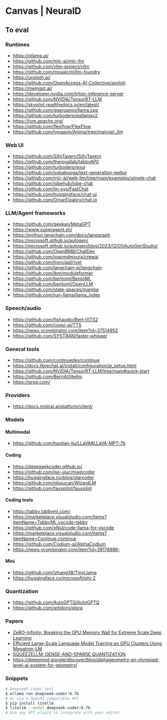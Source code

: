 # Canvas | NeuralD

## To eval

### Runtimes

- https://ollama.ai/
- https://github.com/mlc-ai/mlc-llm
- https://github.com/vllm-project/vllm
- https://github.com/mosaicml/llm-foundry
- https://unsloth.ai/
- https://github.com/OpenAccess-AI-Collective/axolotl
- https://memgpt.ai/
- https://developer.nvidia.com/triton-inference-server
- https://github.com/NVIDIA/TensorRT-LLM
- https://skypilot.readthedocs.io/en/latest/
- https://github.com/ggerganov/llama.cpp
- https://github.com/turboderp/exllamav2
- https://tvm.apache.org/
- https://github.com/flexflow/FlexFlow
- https://github.com/lyogavin/Anima/tree/main/air_llm


### Web UI

- https://github.com/SillyTavern/SillyTavern
- https://github.com/theroyallab/tabbyAPI/
- https://github.com/turboderp/exui
- https://github.com/oobabooga/text-generation-webui
- https://github.com/mlc-ai/web-llm/tree/main/examples/simple-chat
- https://github.com/lobehub/lobe-chat
- https://github.com/lm-sys/FastChat
- https://github.com/huggingface/chat-ui
- https://github.com/OmarElgabry/chat.io


### LLM/Agent frameworks

- https://github.com/geekan/MetaGPT
- https://www.superagent.sh/
- https://python.langchain.com/docs/langgraph
- https://microsoft.github.io/autogen/
- https://microsoft.github.io/autogen/blog/2023/12/01/AutoGenStudio/
- https://github.com/OpenBMB/ChatDev
- https://github.com/joaomdmoura/crewai
- https://github.com/Ironclad/rivet
- https://github.com/langchain-ai/langchain
- https://github.com/ibm/moduleformer
- https://github.com/bentoml/BentoML
- https://github.com/bentoml/OpenLLM
- https://github.com/state-spaces/mamba
- https://github.com/run-llama/llama_index

### Speech/audio

- https://github.com/fishaudio/Bert-VITS2
- https://github.com/coqui-ai/TTS
- https://news.ycombinator.com/item?id=37514952
- https://github.com/SYSTRAN/faster-whisper

### General tools

- https://github.com/continuedev/continue
- https://docs.librechat.ai/install/configuration/ai_setup.html
- https://github.com/NVIDIA/TensorRT-LLM/tree/main#quick-start
- https://github.com/BerriAI/litellm
- https://groq.com/

### Providers

- https://docs.mistral.ai/platform/client/


### Models

#### Multimodal

- https://github.com/haotian-liu/LLaVA#LLaVA-MPT-7b

#### Coding

- https://deepseekcoder.github.io/
- https://github.com/ise-uiuc/magicoder
- https://huggingface.co/blog/starcoder
- https://github.com/nlpxucan/WizardLM
- https://github.com/fauxpilot/fauxpilot

#### Coding tools

- https://tabby.tabbyml.com/
- https://marketplace.visualstudio.com/items?itemName=TabbyML.vscode-tabby
- https://github.com/xNul/code-llama-for-vscode
- https://marketplace.visualstudio.com/items?itemName=Continue.continue
- https://github.com/Codium-ai/AlphaCodium
- https://news.ycombinator.com/item?id=39178886- 

#### Mini

- https://github.com/jzhang38/TinyLlama
- https://huggingface.co/microsoft/phi-2

### Quantization

- https://github.com/AutoGPTQ/AutoGPTQ
- https://github.com/artidoro/qlora

### Papers

- [ZeRO-Infinity: Breaking the GPU Memory Wall
for Extreme Scale Deep Learning](https://arxiv.org/pdf/2104.07857.pdf)
- [Efficient Large-Scale Language Model Training on GPU Clusters
Using Megatron-LM](https://arxiv.org/pdf/2104.04473.pdf)
- [SQUEEZELLM: DENSE-AND-SPARSE QUANTIZATION](https://arxiv.org/pdf/2306.07629v2.pdf)
- https://deepmind.google/discover/blog/alphageometry-an-olympiad-level-ai-system-for-geometry/


### Snippets

```bash
# Deepseek coder test 
$ ollama run deepseek-coder:6.7b
# Or via a OpenAI compatible API
$ pip install litellm
$ litellm --model deepseek-coder:6.7b
# Use any GPT plugin to integrate with your editor

```

